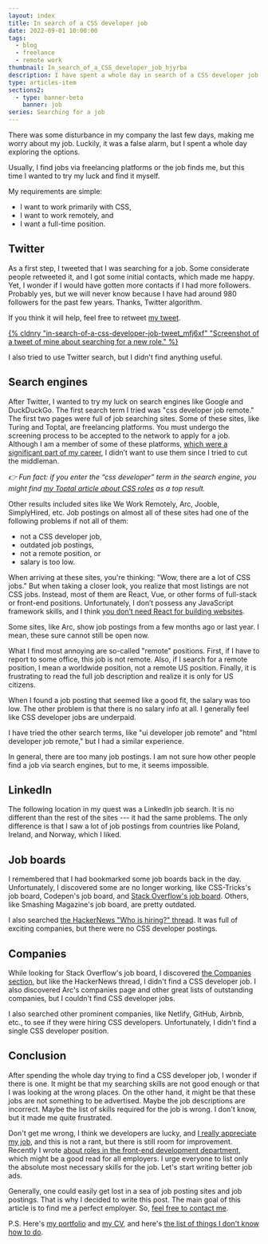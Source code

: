 ```yaml
---
layout: index
title: In search of a CSS developer job
date: 2022-09-01 10:00:00
tags:
  - blog
  - freelance
  - remote work
thumbnail: In_search_of_a_CSS_developer_job_hjyrba
description: I have spent a whole day in search of a CSS developer job without any luck.
type: articles-item
sections2:
  - type: banner-beta
    banner: job
series: Searching for a job
---
```


There was some disturbance in my company the last few days, making me worry about my job. Luckily, it was a false alarm, but I spent a whole day exploring the options.

Usually, I find jobs via freelancing platforms or the job finds me, but this time I wanted to try my luck and find it myself.

My requirements are simple:

- I want to work primarily with CSS,
- I want to work remotely, and
- I want a full-time position.

## Twitter

As a first step, I tweeted that I was searching for a job. Some considerate people retweeted it, and I got some initial contacts, which made me happy. Yet, I wonder if I would have gotten more contacts if I had more followers. Probably yes, but we will never know because I have had around 980 followers for the past few years. Thanks, Twitter algorithm.

If you think it will help, feel free to retweet [my tweet](https://twitter.com/malimirkeccita/status/1564583796762189826).

<a class="block" href="https://twitter.com/malimirkeccita/status/1564583796762189826">{% cldnry "in-search-of-a-css-developer-job-tweet_mfj6xf" "Screenshot of a tweet of mine about searching for a new role." %}</a>

I also tried to use Twitter search, but I didn't find anything useful.

## Search engines

After Twitter, I wanted to try my luck on search engines like Google and DuckDuckGo. The first search term I tried was "css developer job remote." The first two pages were full of job searching sites. Some of these sites, like Turing and Toptal, are freelancing platforms. You must undergo the screening process to be accepted to the network to apply for a job. Although I am a member of some of these platforms, [which were a significant part of my career](/articles/a-story-of-becoming-a-web-developer/), I didn’t want to use them since I tried to cut the middleman.

_👉 Fun fact: if you enter the “css developer” term in the search engine, you might find [my Toptal article about CSS roles](https://www.toptal.com/css/why-you-need-a-css-developer) as a top result._

Other results included sites like We Work Remotely, Arc, Jooble, SimplyHired, etc. Job postings on almost all of these sites had one of the following problems if not all of them:

- not a CSS developer job,
- outdated job postings,
- not a remote position, or
- salary is too low.

When arriving at these sites, you're thinking: "Wow, there are a lot of CSS jobs." But when taking a closer look, you realize that most listings are not CSS jobs. Instead, most of them are React, Vue, or other forms of full-stack or front-end positions. Unfortunately, I don’t possess any JavaScript framework skills, and I think [you don’t need React for building websites](/articles/you-don-t-need-react-for-building-websites/).

Some sites, like Arc, show job postings from a few months ago or last year. I mean, these sure cannot still be open now.

What I find most annoying are so-called "remote" positions. First, if I have to report to some office, this job is not remote. Also, if I search for a remote position, I mean a worldwide position, not a remote US position. Finally, it is frustrating to read the full job description and realize it is only for US citizens.

When I found a job posting that seemed like a good fit, the salary was too low. The other problem is that there is no salary info at all. I generally feel like CSS developer jobs are underpaid.

I have tried the other search terms, like "ui developer job remote" and "html developer job remote," but I had a similar experience.

In general, there are too many job postings. I am not sure how other people find a job via search engines, but to me, it seems impossible.

## LinkedIn

The following location in my quest was a LinkedIn job search. It is no different than the rest of the sites --- it had the same problems. The only difference is that I saw a lot of job postings from countries like Poland, Ireland, and Norway, which I liked.

## Job boards

I remembered that I had bookmarked some job boards back in the day. Unfortunately, I discovered some are no longer working, like CSS-Tricks's job board, Codepen's job board, and [Stack Overflow's job board](https://goodbyestackoverflowjobs.com/). Others, like Smashing Magazine's job board, are pretty outdated.

I also searched [the HackerNews "Who is hiring?" thread](https://news.ycombinator.com/item?id=32306920). It was full of exciting companies, but there were no CSS developer postings.

## Companies

While looking for Stack Overflow's job board, I discovered [the Companies section](https://stackoverflow.com/jobs/companies), but like the HackerNews thread, I didn't find a CSS developer job. I also discovered Arc's companies page and other great lists of outstanding companies, but I couldn't find CSS developer jobs.

I also searched other prominent companies, like Netlify, GitHub, Airbnb, etc., to see if they were hiring CSS developers. Unfortunately, I didn't find a single CSS developer position.

## Conclusion

After spending the whole day trying to find a CSS developer job, I wonder if there is one. It might be that my searching skills are not good enough or that I was looking at the wrong places. On the other hand, it might be that these jobs are not something to be advertised. Maybe the job descriptions are incorrect. Maybe the list of skills required for the job is wrong. I don't know, but it made me quite frustrated.

Don't get me wrong, I think we developers are lucky, and [I really appreciate my job](/articles/appreciation-for-being-a-web-developer/), and this is not a rant, but there is still room for improvement. Recently I wrote [about roles in the front-end development department](/articles/about-roles-in-the-front-end-development-department/), which might be a good read for all employers. I urge everyone to list only the absolute most necessary skills for the job. Let's start writing better job ads.

Generally, one could easily get lost in a sea of job posting sites and job postings. That is why I decided to write this post. The main goal of this article is to find me a perfect employer. So, [feel free to contact me](/contact/).

P.S. Here's [my portfolio](/portfolio/) and [my CV](/silvestar-bistrovic-cv.pdf), and here's [the list of things I don't know how to do](/no-skills/).
